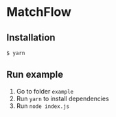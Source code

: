 # MatchFlow

## Installation

``` bash
$ yarn
```

## Run example

1. Go to folder `example`
1. Run `yarn` to install dependencies
2. Run `node index.js`